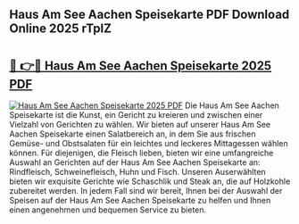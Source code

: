 ## Haus Am See Aachen Speisekarte PDF Download Online 2025 rTplZ

# <h2><a href="http://gc996b.nevu.top/?p=Haus+Am+See+Aachen+Speisekarte">🔗 👉🔴 Haus Am See Aachen Speisekarte 2025 PDF</a></h2>

[![Haus Am See Aachen Speisekarte 2025 PDF](https://i.imgur.com/dBaPXMq.png)](http://gc996b.nevu.top/?p=Haus+Am+See+Aachen+Speisekarte)
Die Haus Am See Aachen Speisekarte ist die Kunst, ein Gericht zu kreieren und zwischen einer Vielzahl von Gerichten zu wählen. Wir bieten auf unserer Haus Am See Aachen Speisekarte einen Salatbereich an, in dem Sie aus frischen Gemüse- und Obstsalaten für ein leichtes und leckeres Mittagessen wählen können. Für diejenigen, die Fleisch lieben, bieten wir eine umfangreiche Auswahl an Gerichten auf der Haus Am See Aachen Speisekarte an: Rindfleisch, Schweinefleisch, Huhn und Fisch. Unseren Auserwählten bieten wir exquisite Gerichte wie Schaschlik und Steak an, die auf Holzkohle zubereitet werden. In jedem Fall sind wir bereit, Ihnen bei der Auswahl der Speisen auf der Haus Am See Aachen Speisekarte zu helfen und Ihnen einen angenehmen und bequemen Service zu bieten.
